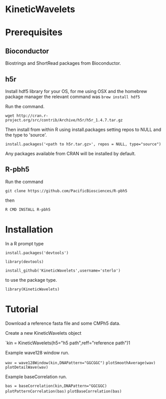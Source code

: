 KineticWavelets
===============

Prerequisites
==============

Bioconductor
------------

Biostrings and ShortRead packages from Bioconductor.

h5r
---

Install hdf5 library for your OS, for me using OSX and the homebrew package manager
the relevant command was `brew install hdf5` 

Run the command.

`wget http://cran.r-project.org/src/contrib/Archive/h5r/h5r_1.4.7.tar.gz`

Then install from within R using install.packages setting repos to NULL and
the type to 'source'.

`install.packages('<path to h5r.tar.gz>', repos = NULL, type="source")`

Any packages available from CRAN will be installed by default. 

R-pbh5
------

Run the command

`git clone https://github.com/PacificBiosciences/R-pbh5`

then

`R CMD INSTALL R-pbh5`


Installation
============

In a R prompt type

`install.packages('devtools')`

`library(devtools)`

`install_github('KineticWavelets',username='sterlo')`

to use the package type.

`library(KineticWavelets)`

Tutorial
========

Download a reference fasta file and some CMPh5 data. 

Create a new KineticWavelets object

`kin = KineticWavelets(h5="h5 path",reff="reference path")1

Example wave128 window run.

`wav = wave128Window(kin,DNAPattern="GGCGGC")`
`plotSmoothAverage(wav)`
`plotDetailWave(wav)`

Example baseCorrelation run.

`bas = baseCorrelation(kin,DNAPattern="GGCGGC)`
`plotPatternCorrelation(bas)`
`plotBaseCorrelation(bas)`


